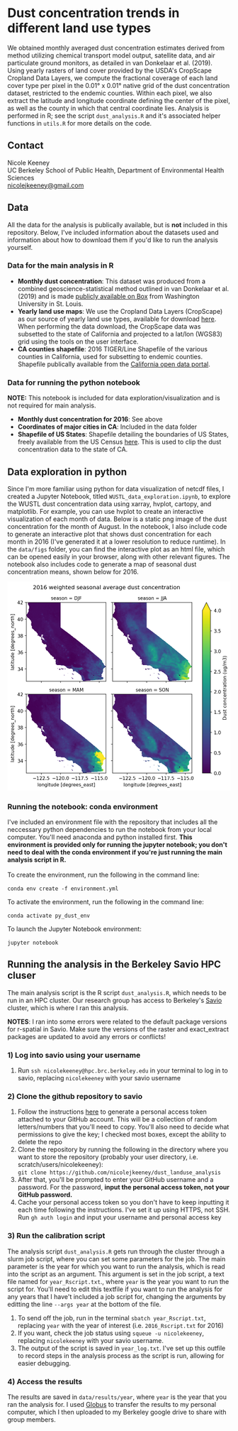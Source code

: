 # Dust concentration trends in different land use types 
We obtained monthly averaged dust concentration estimates derived from method utilizing chemical transport model output, satellite data, and air particulate ground monitors, as detailed in van Donkelaar et al. (2019). Using yearly rasters of land cover provided by the USDA's CropScape Cropland Data Layers, we compute the fractional coverage of each land cover type per pixel in the 0.01° x 0.01° native grid of the dust concentration dataset, restricted to the endemic counties. Within each pixel, we also extract the latitude and longitude coordinate defining the center of the pixel, as well as the county in which that central coordinate lies. Analysis is performed in R; see the script `dust_analysis.R` and it's associated helper functions in `utils.R` for more details on the code. 

## Contact 
Nicole Keeney<br>
UC Berkeley School of Public Health, Department of Environmental Health Sciences<br>
nicolejkeeney@gmail.com<br>


## Data 
All the data for the analysis is publically available, but is **not** included in this repository. Below, I've included information about the datasets used and information about how to download them if you'd like to run the analysis yourself. 
### Data for the main analysis in R
- **Monthly dust concentration**: This dataset was produced from a combined geoscience-statistical method outlined in van Donkelaar et al. (2019) and is made [publicly available on Box](https://wustl.app.box.com/s/wk3144jc6xfy6ujfvyv5m2yfk33nz2nn/folder/136086352053) from Washington University in St. Louis. 
- **Yearly land use maps**: We use the Cropland Data Layers (CropScape) as our source of yearly land use types, available for download [here](https://nassgeodata.gmu.edu/CropScape/). When performing the data download, the CropScape data was subsetted to the state of California and projected to a lat/lon (WGS83) grid using the tools on the user interface.
- **CA counties shapefile**: 2016 TIGER/Line Shapefile of the various counties in California, used for subsetting to endemic counties. Shapefile publically available from the [California open data portal](https://data.ca.gov/dataset/ca-geographic-boundaries#).
### Data for running the python notebook 
**NOTE:** This notebook is included for data exploration/visualization and is not required for main analysis.
- **Monthly dust concentration for 2016**: See above 
- **Coordinates of major cities in CA**: Included in the data folder 
- **Shapefile of US States**: Shapefile detailing the boundaries of US States, freely available from the US Census [here](https://www.census.gov/geographies/mapping-files/time-series/geo/carto-boundary-file.html). This is used to clip the dust concentration data to the state of CA. 


## Data exploration in python
Since I'm more familiar using python for data visualization of netcdf files, I created a Jupyter Notebook, titled `WUSTL_data_exploration.ipynb`, to explore the WUSTL dust concentration data using xarray, hvplot, cartopy, and matplotlib. For example, you can use hvplot to create an interactive visualization of each month of data. Below is a static png image of the dust concentration for the month of August. In the notebook, I also include code to generate an interactive plot that shows dust concentration for each month in 2016 (I've generated it at a lower resolution to reduce runtime). In the `data/figs` folder, you can find the interactive plot as an html file, which can be opened easily in your browser, along with other relevant figures. The notebook also includes code to generate a map of seasonal dust concentration means, shown below for 2016. 

![mean seasonal dust](data/figs/2016_map_seasonal_av.png "August 2016 mean seasonal dust conc")

### Running the notebook: conda environment
I've included an environment file with the repository that includes all the neccessary python dependencies to run the notebook from your local computer. You'll need anaconda and python installed first. **This environment is provided only for running the jupyter notebook; you don't need to deal with the conda environment if you're just running the main analysis script in R.**  <br><br> 
To create the environment, run the following in the command line: 
```
conda env create -f environment.yml
```
To activate the environment, run the following in the command line: 
```
conda activate py_dust_env
```
To launch the Jupyter Notebook environment: 
```
jupyter notebook
```

## Running the analysis in the Berkeley Savio HPC cluser 
The main analysis script is the R script `dust_analysis.R`, which needs to be run in an HPC cluster. Our research group has access to Berkeley's [Savio](https://research-it.berkeley.edu/services-projects/high-performance-computing-savio) cluster, which is where I ran this analysis. 

**NOTES**: I ran into some errors were related to the default package versions for r-spatial in Savio. Make sure the versions of the raster and exact_extract packages are updated to avoid any errors or conflicts! 

### 1) Log into savio using your username 
 1) Run `ssh nicolekeeney@hpc.brc.berkeley.edu` in your terminal to log in to savio, replacing `nicolekeeney` with your savio username

### 2) Clone the github repository to savio
 1) Follow the instructions [here](https://docs.github.com/en/authentication/keeping-your-account-and-data-secure/creating-a-personal-access-token) to generate a personal access token attached to your GitHub account. This will be a collection of random letters/numbers that you'll need to copy. You'll also need to decide what permissions to give the key; I checked most boxes, except the ability to delete the repo 
 2) Clone the repository by running the following in the directory where you want to store the repository (probably your user directory, i.e. scratch/users/nicolekeeney): <br>`git clone https://github.com/nicolejkeeney/dust_landuse_analysis` 
 3) After that, you'll be prompted to enter your GitHub username and a password. For the password, **input the personal access token, not your GitHub password.** 
 4) Cache your personal access token so you don't have to keep inputting it each time following the instructions. I've set it up using HTTPS, not SSH. Run `gh auth login` and input your username and personal access key 
### 3) Run the calibration script 
The analysis script `dust_analysis.R` gets run through the cluster through a slurm job script, where you can set some parameters for the job. The main parameter is the year for which you want to run the analysis, which is read into the script as an argument. This argument is set in the job script, a text file named for `year_Rscript.txt`., where `year` is the year you want to run the script for. You'll need to edit this textfile if you want to run the analysis for any years that I have't included a job script for, changing the arguments by editting the line `--args year` at the bottom of the file. 
 1) To send off the job, run in the terminal `sbatch year_Rscript.txt`, replacing `year` with the year of interest (i.e. `2016_Rscript.txt` for 2016)
 2) If you want, check the job status using `squeue -u nicolekeeney`, replacing `nicolekeeney` with your savio username. 
 3) The output of the script is saved in `year_log.txt`. I've set up this outfile to record steps in the analysis process as the script is run, allowing for easier debugging. 
### 4) Access the results 
The results are saved in `data/results/year`, where `year` is the year that you ran the analysis for. I used [Globus](https://docs-research-it.berkeley.edu/services/high-performance-computing/user-guide/data/transferring-data/using-globus-connect-savio/) to transfer the results to my personal computer, which I then uploaded to my Berkeley google drive to share with group members.
